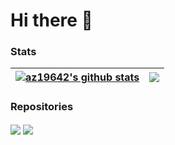 # Hi there 👋

### Stats
| <a href=""><img align="center" src="https://github-readme-stats.vercel.app/api?username=az19642&show_icons=true&include_all_commits=true&theme=buey&bg_color=white&hide_border=true" alt="az19642's github stats" /></a> | <a href=""><img align="center" src="https://github-readme-stats.vercel.app/api/top-langs/?username=az19642&theme=buey&bg_color=white&hide_border=true" /></a> |
| ------------- | ------------- |

### Repositories
<a href="https://github.com/az19642/dev-portfolio"><img align="center" src="https://github-readme-stats.vercel.app/api/pin/?username=az19642&repo=az19642&theme=buey&bg_color=white" /></a>
<a href="https://github.com/az19642/steam-scraper"><img align="center" src="https://github-readme-stats.vercel.app/api/pin/?username=az19642&repo=steam-scraper&theme=buey&bg_color=white" /></a>
<!--
**az19642/az19642** is a ✨ _special_ ✨ repository because its `README.md` (this file) appears on your GitHub profile.

Here are some ideas to get you started:

- 🔭 I’m currently working on ...
- 🌱 I’m currently learning ...
- 👯 I’m looking to collaborate on ...
- 🤔 I’m looking for help with ...
- 💬 Ask me about ...
- 📫 How to reach me: ...
- 😄 Pronouns: ...
- ⚡ Fun fact: ...
-->
